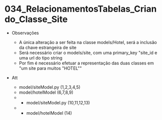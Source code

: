 # 034_RelacionamentosTabelas_Criando_Classe_Site

- Observações
    - A única alteração a ser feita na classe models/Hotel, será a inclusão da chave estrangeira de site
    - Será necessário criar o models/site, com uma primary_key "site_id e uma url do tipo string
    - Por fim é necessário efetuar a representação das duas classes em "um site para muitos "HOTEL""

- Att
    - model/siteModel.py (1,2,3,4,5)
    - model/hotelModel (6,7,8,9)
    - - model/siteModel.py (10,11,12,13)
    - - model/hotelModel (14)